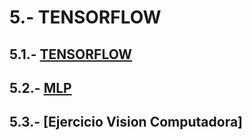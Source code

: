 # 5.- TENSORFLOW

## 5.1.- [TENSORFLOW](https://colab.research.google.com/drive/16DlQQGE0Mcw3U9wSnn4Ung3XnnzEl5XB)

## 5.2.- [MLP](https://colab.research.google.com/drive/10CRbmac70omN-wA2Zmew-ZUPQ0ABEpS6)

## 5.3.- [Ejercicio Vision Computadora]
